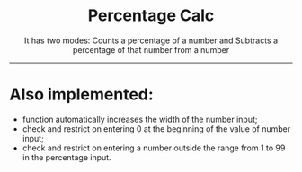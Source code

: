 <h1 align="center">Percentage Calc</h1>
<p align="center">It has two modes: Counts a percentage of a number and Subtracts a percentage of that number from a number</p>

---

# Also implemented:

- function automatically increases the width of the number input;
- check and restrict on entering 0 at the beginning of the value of number input;
- check and restrict on entering a number outside the range from 1 to 99 in the percentage input.
